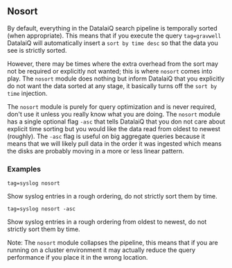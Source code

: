 ## Nosort

By default, everything in the DatalaiQ search pipeline is temporally sorted (when appropriate).  This means that if you execute the query `tag=gravwell` DatalaiQ will automatically insert a `sort by time desc` so that the data you see is strictly sorted.

However, there may be times where the extra overhead from the sort may not be required or explicitly not wanted; this is where `nosort` comes into play.  The `nosort` module does nothing but inform DatalaiQ that you explicitly do not want the data sorted at any stage, it basically turns off the `sort by time` injection.

The `nosort` module is purely for query optimization and is never required, don't use it unless you really know what you are doing.  The `nosort` module has a single optional flag `-asc` that tells DatalaiQ that you don not care about explicit time sorting but you would like the data read from oldest to newest (roughly).  The `-asc` flag is useful on big aggregate queries because it means that we will likely pull data in the order it was ingested which means the disks are probably moving in a more or less linear pattern.

### Examples

`tag=syslog nosort`

Show syslog entries in a rough ordering, do not strictly sort them by time.

`tag=syslog nosort -asc`

Show syslog entries in a rough ordering from oldest to newest, do not strictly sort them by time.

Note: The `nosort` module collapses the pipeline, this means that if you are running on a cluster environment it may actually reduce the query performance if you place it in the wrong location.
